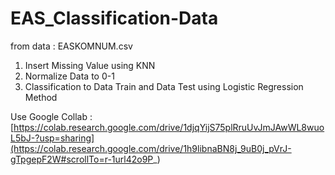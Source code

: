 # EAS_Classification-Data
from data : EASKOMNUM.csv

1. Insert Missing Value using KNN
2. Normalize Data to 0-1
3. Classification to Data Train and Data Test using Logistic Regression Method

Use Google Collab : [https://colab.research.google.com/drive/1djqYijS75plRruUvJmJAwWL8wuoL5bJ-?usp=sharing](https://colab.research.google.com/drive/1h9libnaBN8j_9uB0j_pVrJ-gTpgepF2W#scrollTo=r-1url42o9P_)
